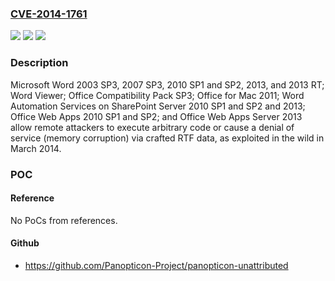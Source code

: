 ### [CVE-2014-1761](https://cve.mitre.org/cgi-bin/cvename.cgi?name=CVE-2014-1761)
![](https://img.shields.io/static/v1?label=Product&message=n%2Fa&color=blue)
![](https://img.shields.io/static/v1?label=Version&message=n%2Fa&color=blue)
![](https://img.shields.io/static/v1?label=Vulnerability&message=n%2Fa&color=brighgreen)

### Description

Microsoft Word 2003 SP3, 2007 SP3, 2010 SP1 and SP2, 2013, and 2013 RT; Word Viewer; Office Compatibility Pack SP3; Office for Mac 2011; Word Automation Services on SharePoint Server 2010 SP1 and SP2 and 2013; Office Web Apps 2010 SP1 and SP2; and Office Web Apps Server 2013 allow remote attackers to execute arbitrary code or cause a denial of service (memory corruption) via crafted RTF data, as exploited in the wild in March 2014.

### POC

#### Reference
No PoCs from references.

#### Github
- https://github.com/Panopticon-Project/panopticon-unattributed

